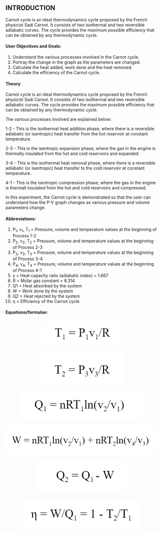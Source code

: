 ## INTRODUCTION<br>

Carnot cycle is an ideal thermodynamics cycle proposed by the French physicist Sadi Carnot. It consists of two isothermal and two reversible adiabatic curves. The cycle provides the maximum possible efficiency that can be obtained by any thermodynamic cycle.

#### User Objectives and Goals:<br>

1. Understand the various processes involved in the Carnot cycle.
2. Portray the change in the graph as the parameters are changed.
3. Calculate the heat added, work done and the heat removed.
4. Calculate the efficiency of the Carnot cycle.

#### Theory<br>

Carnot cycle is an ideal thermodynamics cycle proposed by the French physicist Sadi Carnot. It consists of two isothermal and two reversible adiabatic curves. The cycle provides the maximum possible efficiency that can be obtained by any thermodynamic cycle.

The various processes involved are explained below:

1-2 - This is the isothermal heat addition phase, where there is a reversible adiabatic (or isentropic) heat transfer from the hot reservoir at constant temperature.

2-3 - This is the isentropic expansion phase, where the gas in the engine is thermally insulated from the hot and cold reservoirs and expanded.

3-4 - This is the isothermal heat removal phase, where there is a reversible adiabatic (or isentropic) heat transfer to the cold reservoir at constant temperature.

4-1 - This is the isentropic compression phase, where the gas in the engine is thermall insulated from the hot and cold reservoirs and compressed.

In this experiment, the Carnot cycle is demonstrated so that the user can understand how the P-V graph changes as various pressure and volume parameters change.


#### Abbreviations:<br>

1. P<sub>1</sub>, v<sub>1</sub>, T<sub>1</sub> = Pressure, volume and temperature values at the beginning of Process 1-2
2. P<sub>2</sub>, v<sub>2</sub>, T<sub>2</sub> = Pressure, volume and temperature values at the beginning of Process 2-3
3. P<sub>3</sub>, v<sub>3</sub>, T<sub>3</sub> = Pressure, volume and temperature values at the beginning of Process 3-4
4. P<sub>4</sub>, v<sub>4</sub>, T<sub>4</sub> = Pressure, volume and temperature values at the beginning of Process 4-1
5. γ = Heat capacity ratio (adiabatic index) = 1.667
6. R = Molar gas constant = 8.314
7. Q1 = Heat absorbed by the system
8. W = Work done by the system
9. Q2 = Heat rejected by the system
10. η = Efficiency of the Carnot cycle


#### Equations/formulae:<br>

<center><img src="./images/equations/eq1.png" /></center>
<br>

<center><img src="./images/equations/eq2.png" /></center>
<br>

<center><img src="./images/equations/eq3.png" /></center>
<br>

<center><img src="./images/equations/eq4.png" /></center>
<br>

<center><img src="./images/equations/eq5.png" /></center>
<br>

<center><img src="./images/equations/eq6.png" /></center>
<br>
